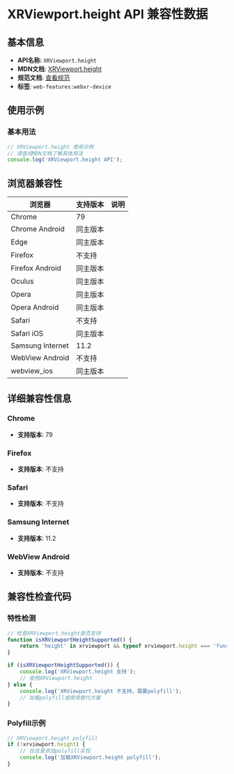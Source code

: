 # XRViewport.height API 兼容性数据

## 基本信息

- **API名称**: `XRViewport.height`
- **MDN文档**: [XRViewport.height](https://developer.mozilla.org/docs/Web/API/XRViewport/height)
- **规范文档**: [查看规范](https://immersive-web.github.io/webxr/#dom-xrviewport-height)
- **标签**: `web-features:webxr-device`

## 使用示例

### 基本用法

```javascript
// XRViewport.height 使用示例
// 请查阅MDN文档了解具体用法
console.log('XRViewport.height API');
```

## 浏览器兼容性

| 浏览器 | 支持版本 | 说明 |
|--------|----------|------|
| Chrome | 79 |  |
| Chrome Android | 同主版本 |  |
| Edge | 同主版本 |  |
| Firefox | 不支持 |  |
| Firefox Android | 同主版本 |  |
| Oculus | 同主版本 |  |
| Opera | 同主版本 |  |
| Opera Android | 同主版本 |  |
| Safari | 不支持 |  |
| Safari iOS | 同主版本 |  |
| Samsung Internet | 11.2 |  |
| WebView Android | 不支持 |  |
| webview_ios | 同主版本 |  |

## 详细兼容性信息

### Chrome

- **支持版本**: 79

### Firefox

- **支持版本**: 不支持

### Safari

- **支持版本**: 不支持

### Samsung Internet

- **支持版本**: 11.2

### WebView Android

- **支持版本**: 不支持

## 兼容性检查代码

### 特性检测

```javascript
// 检查XRViewport.height是否支持
function isXRViewportHeightSupported() {
    return 'height' in xrviewport && typeof xrviewport.height === 'function';
}

if (isXRViewportHeightSupported()) {
    console.log('XRViewport.height 支持');
    // 使用XRViewport.height
} else {
    console.log('XRViewport.height 不支持，需要polyfill');
    // 加载polyfill或使用替代方案
}
```

### Polyfill示例

```javascript
// XRViewport.height polyfill
if (!xrviewport.height) {
    // 在这里添加polyfill实现
    console.log('加载XRViewport.height polyfill');
}
```

